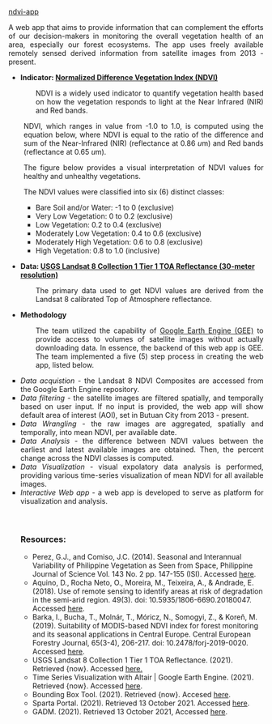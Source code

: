 <a href="vegamap-herokuapp.com">ndvi-app</a>

<p align="justify">A web app that aims to provide information that can 
complement the efforts of our decision-makers in monitoring the overall vegetation health of an area, especially our 
forest ecosystems. The app uses freely available remotely sensed derived information from satellite images from 2013 - present.</p>

<ul>
<li><strong>Indicator: <a href="https://gisgeography.com/ndvi-normalized-difference-vegetation-index/">Normalized Difference Vegetation Index (NDVI)</a></strong></li>
<p style="margin-left: 30px" align="justify">NDVI is a widely used indicator to quantify vegetation health based on how the vegetation responds to light at the Near 
Infrared (NIR) and Red bands.</p>
</ul>

<p style="margin-left: 30px" align="justify">NDVI, which ranges in value from -1.0 to 1.0, is computed using the equation below, where NDVI
is equal to the ratio of the difference and sum of the Near-Infrared (NIR) (reflectance at 0.86 <em>u</em>m) and Red bands (reflectance at 0.65 <em>u</em>m).</p>

<p style="margin-left: 30px" align="justify">The figure below provides a visual interpretation of NDVI values for healthy and unhealthy vegetations.</p>

<p style="margin-left: 30px" align="justify">The NDVI values were classified into six (6) distinct classes:
<ul style="margin-left: 30px">
<li style="list-style-type:square">Bare Soil and/or Water: -1 to 0 (exclusive)</li>
<li style="list-style-type:square">Very Low Vegetation: 0 to 0.2 (exclusive)</li>
<li style="list-style-type:square">Low Vegetation: 0.2 to 0.4 (exclusive)</li>
<li style="list-style-type:square">Moderately Low Vegetation: 0.4 to 0.6 (exclusive)</li>
<li style="list-style-type:square">Moderately High Vegetation: 0.6 to 0.8 (exclusive)</li>
<li style="list-style-type:square">High Vegetation: 0.8 to 1.0 (inclusive)</li></ul></p>

<ul>
<li><strong>Data: <a href="https://developers.google.com/earth-engine/datasets/catalog/LANDSAT_LC08_C01_T1_TOA">USGS Landsat 8 Collection 1 Tier 1 TOA Reflectance (30-meter resolution)</a></strong></li>
<p style="margin-left: 30px" align="justify">The primary data used to get NDVI values are derived from the Landsat 8 calibrated Top of Atmosphere reflectance.</p>
</ul>

<ul >
<li><strong>Methodology</strong></li>
<p style="margin-left: 30px" align="justify">The team utilized the capability of <a href="https://earthengine.google.com/">Google Earth Engine (GEE)</a> 
to provide access to volumes of satellite images without actually downloading data. In essence, the backend of this web app is GEE. The team implemented
a five (5) step process in creating the web app, listed below.</p>

<li style="list-style-type:square" align="justify"><em>Data acquistion</em> - the Landsat 8 NDVI Composites are accessed from the Google Earth Engine repository.</li>
<li style="list-style-type:square" align="justify"><em>Data filtering</em> - the satellite images are filtered spatially, and temporally based on user input. If no input is provided, 
the web app will show default area of interest (AOI), set in Butuan City from 2013 - present.</li>
<li style="list-style-type:square" align="justify"><em>Data Wrangling</em> - the raw images are aggregated, spatially and temporally, into mean NDVI, per available date.</li>
<li style="list-style-type:square" align="justify"><em>Data Analysis</em> - the difference between NDVI values between the earliest and latest available images are obtained. 
Then, the percent change across the NDVI classes is computed.</li>
<li style="list-style-type:square" align="justify"><em>Data Visualization</em> - visual expolatory data analysis is performed, providing various time-series visualization of mean NDVI for all available images.</li>
<li style="list-style-type:square" align="justify"><em>Interactive Web app</em> - a web app is developed to serve as platform for visualization and analysis.</li><br>

<br>
<h3>Resources:</h3>
<ul>
<li>Perez, G.J., and Comiso, J.C. (2014). Seasonal and Interannual Variability of Philippine Vegetation as Seen from Space, Philippine Journal of Science Vol. 143 No. 2 pp. 147-155 (ISI). Accessed <a = href="https://philjournalsci.dost.gov.ph/images/pdf/pjs_pdf/vol143no2/pdf/Seasonal_and_interannual_variability_of_philippine_vegetation.pdf">here</a>.</li>
<li>Aquino, D., Rocha Neto, O., Moreira, M., Teixeira, A., & Andrade, E. (2018). Use of remote sensing to identify areas at risk of degradation in the semi-arid region. 49(3). 
doi: 10.5935/1806-6690.20180047. Accessed <a href="https://www.scielo.br/j/rca/a/JByZddTmJGRh67Fj8xQWtZL/?lang=en#">here</a>.</li>
<li>Barka, I., Bucha, T., Molnár, T., Móricz, N., Somogyi, Z., & Koreň, M. (2019). Suitability of MODIS-based NDVI index for forest monitoring and its seasonal applications in Central 
Europe. Central European Forestry Journal, 65(3-4), 206-217. doi: 10.2478/forj-2019-0020. Accessed <a href="https://sciendo.com/article/10.2478/forj-2019-0020">here</a>.</li>
<li>USGS Landsat 8 Collection 1 Tier 1 TOA Reflectance. (2021). Retrieved {now}. Accessed <a href=https://developers.google.com/earth-engine/datasets/catalog/LANDSAT_LC08_C01_T1_TOA>here.</a></li>
<li>Time Series Visualization with Altair | Google Earth Engine. (2021). Retrieved {now}. Accessed <a href="https://developers.google.com/earth-engine/tutorials/community/time-series-visualization-with-altair">here</a>.</li>
<li>Bounding Box Tool. (2021). Retrieved {now}. Accesed <a href="https://boundingbox.klokantech.com/">here</a>.</li>
<li>Sparta Portal. (2021). Retrieved 13 October 2021. Accessed <a href="https://sparta.dap.edu.ph/opendata/lgu/butuancity/datasets">here</a>.</li>
<li>GADM. (2021). Retrieved 13 October 2021, Accessed <a href="https://gadm.org/download_country_v3.html">here</a>.</li>
</ul>
